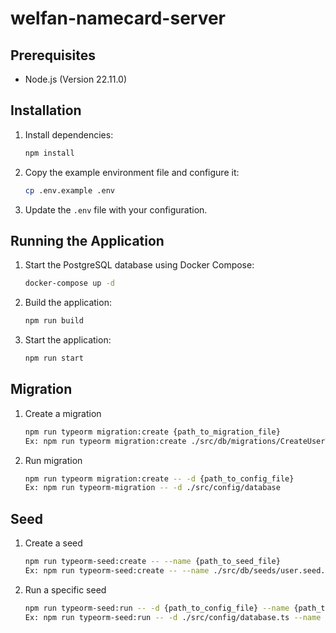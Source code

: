 # welfan-namecard-server

## Prerequisites

- Node.js (Version 22.11.0)

## Installation

1. Install dependencies:

   ```sh
   npm install
   ```

2. Copy the example environment file and configure it:

   ```sh
   cp .env.example .env
   ```

3. Update the `.env` file with your configuration.

## Running the Application

1. Start the PostgreSQL database using Docker Compose:

   ```sh
   docker-compose up -d
   ```

2. Build the application:

   ```sh
   npm run build
   ```

3. Start the application:

   ```sh
   npm run start
   ```

## Migration

1. Create a migration

   ```sh
   npm run typeorm migration:create {path_to_migration_file}
   Ex: npm run typeorm migration:create ./src/db/migrations/CreateUserTable
   ```

2. Run migration

   ```sh
   npm run typeorm migration:create -- -d {path_to_config_file}
   Ex: npm run typeorm-migration -- -d ./src/config/database
   ```

## Seed

1. Create a seed

   ```sh
   npm run typeorm-seed:create -- --name {path_to_seed_file}
   Ex: npm run typeorm-seed:create -- --name ./src/db/seeds/user.seed.ts
   ```

2. Run a specific seed

   ```sh
   npm run typeorm-seed:run -- -d {path_to_config_file} --name {path_to_seed_file}
   Ex: npm run typeorm-seed:run -- -d ./src/config/database.ts --name ./src/db/seeds/user.seed.ts
   ```
